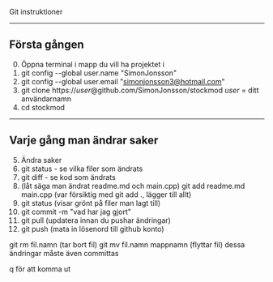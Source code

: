 Git instruktioner

-----
Första gången
-----
0) Öppna terminal i mapp du vill ha projektet i
1) git config --global user.name "SimonJonsson"
2) git config --global user.email "simonjonsson3@hotmail.com"
3) git clone https://*user*@github.com/SimonJonsson/stockmod *user* = ditt användarnamn
4) cd stockmod

----
Varje gång man ändrar saker 
-----
5) Ändra saker
6) git status - se vilka filer som ändrats
7) git diff - se kod som ändrats
8) (låt säga man ändrat readme.md och main.cpp)
git add readme.md main.cpp (var försiktig med git add ., lägger till allt)
9) git status (visar grönt på filer man lagt till)
10) git commit -m "vad har jag gjort"
11) git pull (updatera innan du pushar ändringar)
12) git push (mata in lösenord till github konto)


git rm fil.namn (tar bort fil)
git mv fil.namn mappnamn (flyttar fil)
dessa ändringar måste även committas


q för att komma ut
